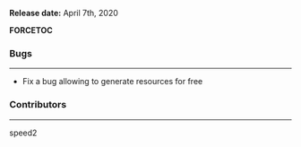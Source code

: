 **Release date:** April 7th, 2020

__FORCETOC__

### Bugs

------------------------------------------------------------------------

-   Fix a bug allowing to generate resources for free

### Contributors

------------------------------------------------------------------------

speed2